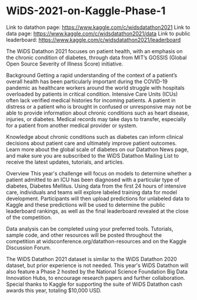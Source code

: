 # WiDS-2021-on-Kaggle-Phase-1

Link to datathon page: https://www.kaggle.com/c/widsdatathon2021
Link to data page: https://www.kaggle.com/c/widsdatathon2021/data
Link to public leaderboard: https://www.kaggle.com/c/widsdatathon2021/leaderboard


The WiDS Datathon 2021 focuses on patient health, with an emphasis on the chronic condition of diabetes, through data from MIT’s GOSSIS (Global Open Source Severity of Illness Score) initiative.

Background
Getting a rapid understanding of the context of a patient’s overall health has been particularly important during the COVID-19 pandemic as healthcare workers around the world struggle with hospitals overloaded by patients in critical condition. Intensive Care Units (ICUs) often lack verified medical histories for incoming patients. A patient in distress or a patient who is brought in confused or unresponsive may not be able to provide information about chronic conditions such as heart disease, injuries, or diabetes. Medical records may take days to transfer, especially for a patient from another medical provider or system.

Knowledge about chronic conditions such as diabetes can inform clinical decisions about patient care and ultimately improve patient outcomes. Learn more about the global scale of diabetes on our Datathon News page, and make sure you are subscribed to the WiDS Datathon Mailing List to receive the latest updates, tutorials, and articles.

Overview
This year's challenge will focus on models to determine whether a patient admitted to an ICU has been diagnosed with a particular type of diabetes, Diabetes Mellitus. Using data from the first 24 hours of intensive care, individuals and teams will explore labeled training data for model development. Participants will then upload predictions for unlabeled data to Kaggle and these predictions will be used to determine the public leaderboard rankings, as well as the final leaderboard revealed at the close of the competition.

Data analysis can be completed using your preferred tools. Tutorials, sample code, and other resources will be posted throughout the competition at widsconference.org/datathon-resources and on the Kaggle Discussion Forum.

The WiDS Datathon 2021 dataset is similar to the WiDS Datathon 2020 dataset, but prior experience is not needed. This year's WiDS Datathon will also feature a Phase 2 hosted by the National Science Foundation Big Data Innovation Hubs, to encourage research papers and further collaboration. Special thanks to Kaggle for supporting the suite of WiDS Datathon cash awards this year, totaling $10,000 USD.
